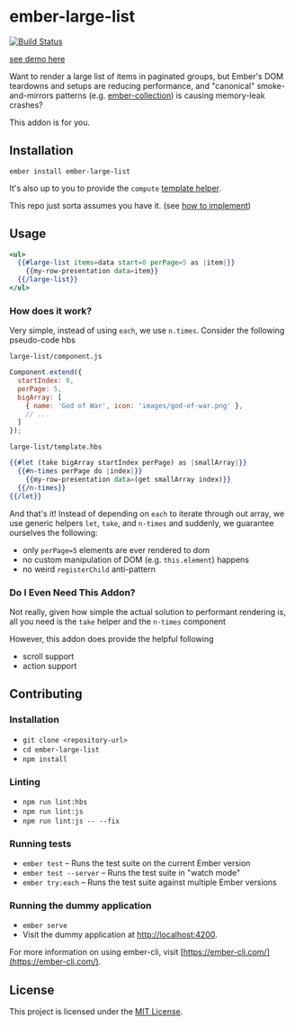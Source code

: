 ember-large-list
==============================================================================

[![Build Status](https://travis-ci.org/foxnewsnetwork/ember-large-list.svg?branch=master)](https://travis-ci.org/foxnewsnetwork/ember-large-list)

[see demo here](https://foxnewsnetwork.github.io/ember-large-list/)

Want to render a large list of items in paginated groups, but Ember's DOM teardowns and setups are reducing performance, and "canonical" smoke-and-mirrors patterns (e.g. [ember-collection](https://www.npmjs.com/package/ember-collection)) is causing memory-leak crashes?

This addon is for you.

Installation
------------------------------------------------------------------------------

```
ember install ember-large-list
```

It's also up to you to provide the `compute` [template helper](https://www.npmjs.com/package/ember-composable-helpers#compute).

This repo just sorta assumes you have it. (see [how to implement](https://github.com/DockYard/ember-composable-helpers/blob/master/addon/helpers/compute.js))

Usage
------------------------------------------------------------------------------

```hbs
<ul>
  {{#large-list items=data start=0 perPage=5 as |item|}}
    {{my-row-presentation data=item}}
  {{/large-list}}
</ul>
```


### How does it work?

Very simple, instead of using `each`, we use `n.times`. Consider the following pseudo-code hbs

`large-list/component.js`
```javascript
Component.extend({
  startIndex: 0,
  perPage: 5,
  bigArray: [
    { name: 'God of War', icon: 'images/god-of-war.png' },
    // ...
  ]
});
```
`large-list/template.hbs`
```hbs
{{#let (take bigArray startIndex perPage) as |smallArray|}}
  {{#n-times perPage do |index|}}
    {{my-row-presentation data=(get smallArray index)}}
  {{/n-times}}
{{/let}}
```

And that's it! Instead of depending on `each` to iterate through out array, we use generic helpers `let`, `take`, and `n-times` and suddenly, we guarantee ourselves the following:

- only `perPage=5` elements are ever rendered to dom
- no custom manipulation of DOM (e.g. `this.element`) happens
- no weird `registerChild` anti-pattern

### Do I Even Need This Addon?

Not really, given how simple the actual solution to performant rendering is, all you need is the `take` helper and the `n-times` component

However, this addon does provide the helpful following

- scroll support
- action support

Contributing
------------------------------------------------------------------------------

### Installation

* `git clone <repository-url>`
* `cd ember-large-list`
* `npm install`

### Linting

* `npm run lint:hbs`
* `npm run lint:js`
* `npm run lint:js -- --fix`

### Running tests

* `ember test` – Runs the test suite on the current Ember version
* `ember test --server` – Runs the test suite in "watch mode"
* `ember try:each` – Runs the test suite against multiple Ember versions

### Running the dummy application

* `ember serve`
* Visit the dummy application at [http://localhost:4200](http://localhost:4200).

For more information on using ember-cli, visit [https://ember-cli.com/](https://ember-cli.com/).

License
------------------------------------------------------------------------------

This project is licensed under the [MIT License](LICENSE.md).
